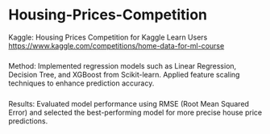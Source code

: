 # Housing-Prices-Competition
Kaggle: Housing Prices Competition for Kaggle Learn Users
https://www.kaggle.com/competitions/home-data-for-ml-course

#####
Method: Implemented regression models such as Linear Regression, Decision Tree, and XGBoost from Scikit-learn. Applied feature scaling techniques to enhance prediction accuracy.

#####
Results: Evaluated model performance using RMSE (Root Mean Squared Error) and selected the best-performing model for more precise house price predictions.
